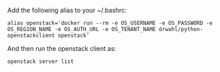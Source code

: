 Add the following alias to your ~/.bashrc:

    alias openstack='docker run --rm -e OS_USERNAME -e OS_PASSWORD -e OS_REGION_NAME -e OS_AUTH_URL -e OS_TENANT_NAME drwahl/python-openstackclient openstack'

And then run the openstack client as:

    openstack server list

